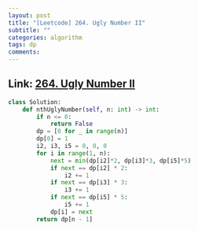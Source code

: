 ```yaml
---
layout: post
title: "[Leetcode] 264. Ugly Number II"
subtitle: ""
categories: algorithm
tags: dp
comments:
---
```


## Link: [264. Ugly Number II](https://leetcode.com/problems/ugly-number-ii/)

```py
class Solution:
    def nthUglyNumber(self, n: int) -> int:
        if n <= 0:
            return False
        dp = [0 for _ in range(n)]
        dp[0] = 1
        i2, i3, i5 = 0, 0, 0
        for i in range(1, n):
            next = min(dp[i2]*2, dp[i3]*3, dp[i5]*5)
            if next == dp[i2] * 2:
                i2 += 1
            if next == dp[i3] * 3:
                i3 += 1
            if next == dp[i5] * 5:
                i5 += 1
            dp[i] = next
        return dp[n - 1]

    
```
